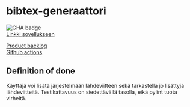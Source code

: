 # bibtex-generaattori
![GHA badge](https://github.com/henriimmonen/bibtex-generaattori/workflows/CI/badge.svg)  
[Linkki sovellukseen](https://ohtu.capscience.fi/)

[Product backlog](https://docs.google.com/spreadsheets/d/1iF_o2BonsYtQlAYNAM78CDaxmr6lO7b8xHMP3yNJEwg/edit#gid=1)  
[Github actions](https://github.com/henriimmonen/bibtex-generaattori/actions)  

## Definition of done

Käyttäjä voi lisätä järjestelmään lähdeviitteen sekä tarkastella jo lisättyjä lähdeviitteitä. Testikattavuus on siedettävällä tasolla, eikä pylint tuota virheitä.


